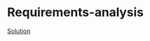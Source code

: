 # Requirements-analysis

[ Solution ]( https://github.com/KaraliovaQA/Requirements-analysis/blob/main/Requirements%20analysis.md )
